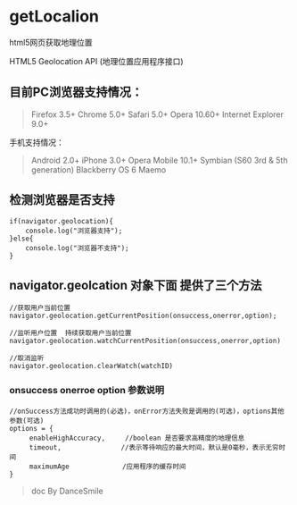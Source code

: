 # getLocalion

html5网页获取地理位置


HTML5 Geolocation API (地理位置应用程序接口)

## 目前PC浏览器支持情况：

>Firefox 3.5+
Chrome 5.0+
Safari 5.0+
Opera 10.60+
Internet Explorer 9.0+

手机支持情况：

>Android 2.0+
iPhone 3.0+
Opera Mobile 10.1+
Symbian (S60 3rd & 5th generation)
Blackberry OS 6
Maemo


## 检测浏览器是否支持

```
if(navigator.geolocation){
    console.log("浏览器支持");
}else{
    console.log("浏览器不支持");
}
```




## navigator.geolcation 对象下面 提供了三个方法

```
//获取用户当前位置
navigator.geolocation.getCurrentPosition(onsuccess,onerror,option);

//监听用户位置  持续获取用户当前位置
navigator.geolocation.watchCurrentPosition(onsuccess,onerror,option)

//取消监听
navigator.geolocation.clearWatch(watchID)

```

### onsuccess onerroe  option  参数说明

```
//onSuccess方法成功时调用的(必选)，onError方法失败是调用的(可选)，options其他参数(可选)
options = {
     enableHighAccuracy,　　　//boolean 是否要求高精度的地理信息
     timeout,　　　　　　　　　//表示等待响应的最大时间，默认是0毫秒，表示无穷时间
     maximumAge　　　　　　　　/应用程序的缓存时间
}

```

> doc  By DanceSmile



